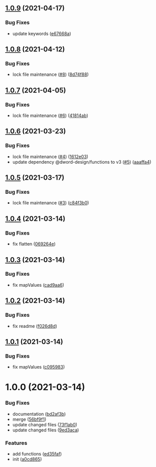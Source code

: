 ## [1.0.9](https://github.com/dword-design/fp.macro/compare/v1.0.8...v1.0.9) (2021-04-17)


### Bug Fixes

* update keywords ([e67668a](https://github.com/dword-design/fp.macro/commit/e67668ad551617b84aa2d9724e01d46e65802549))

## [1.0.8](https://github.com/dword-design/fp.macro/compare/v1.0.7...v1.0.8) (2021-04-12)


### Bug Fixes

* lock file maintenance ([#8](https://github.com/dword-design/fp.macro/issues/8)) ([8d74f88](https://github.com/dword-design/fp.macro/commit/8d74f88286c2f0aa8dbb34128fff9d14005f8aa8))

## [1.0.7](https://github.com/dword-design/fp.macro/compare/v1.0.6...v1.0.7) (2021-04-05)


### Bug Fixes

* lock file maintenance ([#6](https://github.com/dword-design/fp.macro/issues/6)) ([41814ab](https://github.com/dword-design/fp.macro/commit/41814ab08106abfaf8aa8b5e674e3808c598d119))

## [1.0.6](https://github.com/dword-design/fp.macro/compare/v1.0.5...v1.0.6) (2021-03-23)


### Bug Fixes

* lock file maintenance ([#4](https://github.com/dword-design/fp.macro/issues/4)) ([1612e03](https://github.com/dword-design/fp.macro/commit/1612e032205c6d14374cd4310ff41f6a51e9407a))
* update dependency @dword-design/functions to v3 ([#5](https://github.com/dword-design/fp.macro/issues/5)) ([aaaffa4](https://github.com/dword-design/fp.macro/commit/aaaffa4ffa893ff360882840c7d82cbb447ba8ef))

## [1.0.5](https://github.com/dword-design/fp.macro/compare/v1.0.4...v1.0.5) (2021-03-17)


### Bug Fixes

* lock file maintenance ([#3](https://github.com/dword-design/fp.macro/issues/3)) ([c84f3b0](https://github.com/dword-design/fp.macro/commit/c84f3b02179a393d651ff5e635da4085520575da))

## [1.0.4](https://github.com/dword-design/fp.macro/compare/v1.0.3...v1.0.4) (2021-03-14)


### Bug Fixes

* fix flatten ([069264e](https://github.com/dword-design/fp.macro/commit/069264eb9692686dfc78d7c4f06b42b67af50010))

## [1.0.3](https://github.com/dword-design/fp.macro/compare/v1.0.2...v1.0.3) (2021-03-14)


### Bug Fixes

* fix mapValues ([cad9aa6](https://github.com/dword-design/fp.macro/commit/cad9aa660eb0a3de762e96ed85404006c64d930c))

## [1.0.2](https://github.com/dword-design/fp.macro/compare/v1.0.1...v1.0.2) (2021-03-14)


### Bug Fixes

* fix readme ([f026d8d](https://github.com/dword-design/fp.macro/commit/f026d8d9f46b9a45cca479c0fd30224c67888ec6))

## [1.0.1](https://github.com/dword-design/fp.macro/compare/v1.0.0...v1.0.1) (2021-03-14)


### Bug Fixes

* fix mapValues ([c095983](https://github.com/dword-design/fp.macro/commit/c09598381952c39687fcee634616c14acca21ddd))

# 1.0.0 (2021-03-14)


### Bug Fixes

* documentation ([bd2af3b](https://github.com/dword-design/fp.macro/commit/bd2af3b7050172e43eabf1e986066eceea1af3c5))
* merge ([56bf9f1](https://github.com/dword-design/fp.macro/commit/56bf9f1e56f2854f8bfde6a4856db030ede1fbc3))
* update changed files ([73f1ab0](https://github.com/dword-design/fp.macro/commit/73f1ab0ea6bd1f466f57f151c1d5582dcada84ac))
* update changed files ([9ed3aca](https://github.com/dword-design/fp.macro/commit/9ed3acae8dbe6cfe3399994f1725bf13ddc22558))


### Features

* add functions ([ed35faf](https://github.com/dword-design/fp.macro/commit/ed35faff9295284ea5185a4f2cef9602dfddb30f))
* init ([a0cd865](https://github.com/dword-design/fp.macro/commit/a0cd865e875a482d0f6d764f8114c62c665a7816))
